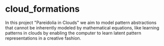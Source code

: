 # cloud_formations

In this project "Pareidolia in Clouds" we aim to model pattern abstractions that cannot be inherently modeled by mathematical equations, like learning patterns in clouds by enabling the computer to learn latent pattern representations in a creative fashion.
